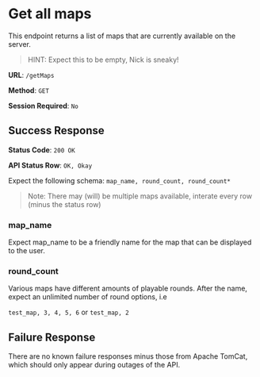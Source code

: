# Get all maps

This endpoint returns a list of maps that are currently available on the server.

> HINT: Expect this to be empty, Nick is sneaky!

**URL**: `/getMaps`

**Method**: `GET`

**Session Required**: `No`

## Success Response

**Status Code**: `200 OK`

**API Status Row**: `OK, Okay`

Expect the following schema:
`map_name, round_count, round_count*`

> Note: There may (will) be multiple maps available, interate every row (minus the status row)

### map_name

Expect map_name to be a friendly name for the map that can be displayed to the user.

### round_count

Various maps have different amounts of playable rounds. After the name, expect an unlimited
number of round options, i.e 

`test_map, 3, 4, 5, 6`
or 
`test_map, 2`

## Failure Response

There are no known failure responses minus those from Apache TomCat, which should only
appear during outages of the API.